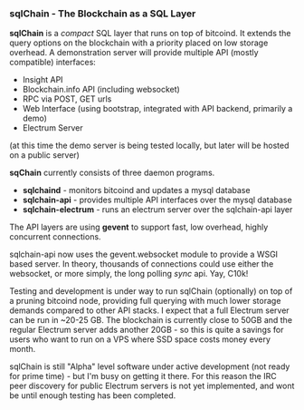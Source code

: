 ### sqlChain - The Blockchain as a SQL Layer

**sqlChain** is a *compact* SQL layer that runs on top of bitcoind. It extends the query options on the blockchain with a priority placed on low storage overhead. A demonstration server will provide multiple API (mostly compatible) interfaces:

- Insight API
- Blockchain.info API (including websocket)
- RPC via POST, GET urls
- Web Interface (using bootstrap, integrated with API backend, primarily a demo)
- Electrum Server

(at this time the demo server is being tested locally, but later will be hosted on a public server)

**sqChain** currently consists of three daemon programs.

- **sqlchaind**             - monitors bitcoind and updates a mysql database
- **sqlchain-api**          - provides multiple API interfaces over the mysql database
- **sqlchain-electrum**     - runs an electrum server over the sqlchain-api layer

The API layers are using **gevent** to support fast, low overhead, highly concurrent connections. 

sqlchain-api now uses the gevent.websocket module to provide a WSGI based server. In theory, thousands of connections could use either the websocket, or more simply, the long polling *sync* api. Yay, C10k!

Testing and development is under way to run sqlChain (optionally) on top of a pruning bitcoind node, providing full querying with much lower storage demands compared to other API stacks. I expect that a full Electrum server can be run in ~20-25 GB. The blockchain is currently close to 50GB and the regular Electrum server adds another 20GB - so this is quite a savings for users who want to run on a VPS where SSD space costs money every month.

sqlChain is still "Alpha" level software under active development (not ready for prime time) - but I'm busy on getting it there. For this reason the IRC peer discovery for public Electrum servers is not yet implemented, and wont be until enough testing has been completed.





